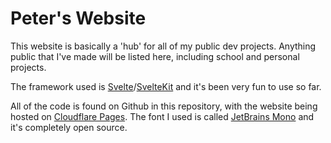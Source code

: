 # Peter's Website

This website is basically a 'hub' for all of my public dev projects. Anything public that I've made will be listed here, including school and personal projects.

The framework used is [Svelte](https://svelte.dev/)/[SvelteKit](https://kit.svelte.dev/) and it's been very fun to use so far.

All of the code is found on Github in this repository, with the website being hosted on [Cloudflare Pages](https://pages.cloudflare.com/). The font I used is called [JetBrains Mono](https://www.jetbrains.com/lp/mono/) and it's completely open source.